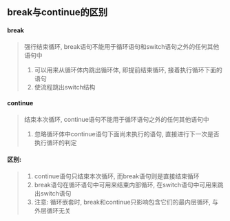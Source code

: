 ## break与continue的区别

#### break
> 强行结束循环, break语句不能用于循环语句和switch语句之外的任何其他语句中
> 1. 可以用来从循环体内跳出循环体, 即提前结束循环, 接着执行循环下面的语句
> 2. 使流程跳出switch结构

#### continue
> 结束本次循环, continue语句不能用于循环语句之外的任何其他语句中
> 1. 忽略循环体中continue语句下面尚未执行的语句, 直接进行下一次是否执行循环的判定

#### 区别: 
> 1. continue语句只结束本次循环, 而break语句则是直接结束循环
> 2. break语句在循环语句中可用来结束内部循环, 在switch语句中可用来跳出switch语句
> 3. 注意: 循环嵌套时, break和continue只影响包含它们的最内层循环, 与外层循环无关

